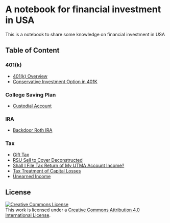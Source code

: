 # A notebook for financial investment in USA

This is a notebook to share some knowledge on financial investment in USA

## Table of Content

### 401(k)

* [401(k) Overview](401K/401K-overview.md)
* [Conservative Investment Option in 401K](401K/conservative-investment-option-in-401k.md)

### College Saving Plan

* [Custodial Account](CollegeSavingPlan/custodial-account.md)

### IRA

* [Backdoor Roth IRA](IRA/backdoor-roth-ira.md)

### Tax

* [Gift Tax](Tax/gift-tax.md)
* [RSU Sell to Cover Deconstructed](Tax/rsu-sell-to-cover-deconstructed.md)
* [Shall I File Tax Return of My UTMA Account Income?](Tax/shall-i-file-tax-return-of-my-utma-account-income)
* [Tax Treatment of Capital Losses](Tax/tax-treatment-of-capital-losses.md)
* [Unearned Income](Tax/unearned-income.md)

## License

<a rel="license" href="http://creativecommons.org/licenses/by/4.0/"><img alt="Creative Commons License" style="border-width:0" src="https://i.creativecommons.org/l/by/4.0/88x31.png" /></a><br />This work is licensed under a <a rel="license" href="http://creativecommons.org/licenses/by/4.0/">Creative Commons Attribution 4.0 International License</a>.
